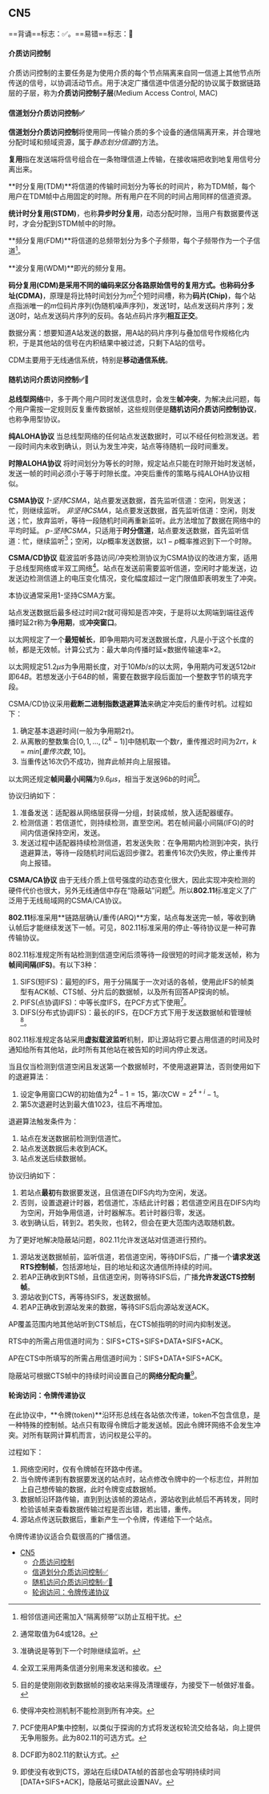 <!-- title: A test html -->

## CN5

==背诵==标志：✅。==易错==标志：🔨

#### 介质访问控制

介质访问控制的主要任务是为使用介质的每个节点隔离来自同一信道上其他节点所传送的信号，以协调活动节点。用于决定广播信道中信道分配的协议属于数据链路层的子层，称为**介质访问控制子层**(Medium Access Control, MAC)

#### 信道划分介质访问控制✅

**信道划分介质访问控制**将使用同一传输介质的多个设备的通信隔离开来，并合理地分配时域和频域资源，属于*静态划分信道*的方法。

**复用**指在发送端将信号组合在一条物理信道上传输，在接收端把收到地复用信号分离出来。

**时分复用(TDM)**将信道的传输时间划分为等长的时间片，称为TDM帧，每个用户在TDM帧中占用固定的时隙。所有用户在不同的时间占用同样的信道资源。

**统计时分复用(STDM)**，也称**异步时分复用**，动态分配时隙，当用户有数据要传送时，才会分配到STDM帧中的时隙。

**频分复用(FDM)**将信道的总频带划分为多个子频带，每个子频带作为一个子信道[^1]。

**波分复用(WDM)**即光的频分复用。

**码分复用(CDM)**是采用不同的编码来区分各路原始信号的复用方式。也称**码分多址(CDMA)**，原理是将比特时间划分为$m$[^2]个短时间槽，称为**码片(Chip)**，每个站点指派唯一的$m$位码片序列(伪随机噪声序列)，发送1时，站点发送码片序列；发送0时，站点发送码片序列的反码。各站点码片序列**相互正交**。

数据分离：想要知道A站发送的数据，用A站的码片序列与叠加信号作规格化内积，于是其他站的信号在内积结果中被过滤，只剩下A站的信号。

CDM主要用于无线通信系统，特别是**移动通信系统**。

#### 随机访问介质访问控制✅🔨

**总线型网络**中，多于两个用户同时发送信息时，会发生**帧冲突**，为解决此问题，每个用户需按一定规则反复重传数据帧，这些规则便是**随机访问介质访问控制协议**，也称争用型协议。

**纯ALOHA协议**
当总线型网络的任何站点发送数据时，可以不经任何检测发送。若一段时间内未收到确认，则认为发生冲突，站点等待随机一段时间重发。

**时隙ALOHA协议**
将时间划分为等长的时隙，规定站点只能在时隙开始时发送帧，发送一帧的时间必须小于等于时隙长度。冲突后重传的策略与纯ALOHA协议相似。

**CSMA协议**
*1-坚持CSMA*，站点要发送数据，首先监听信道：空闲，则发送；忙，则继续监听。
*非坚持CSMA*，站点要发送数据，首先监听信道：空闲，则发送；忙，放弃监听，等待一段随机时间再重新监听。此方法增加了数据在网络中的平均时延。
*p-坚持CSMA*，只适用于**时分信道**，站点要发送数据，首先监听信道：忙，继续监听[^3]；空闲，以$p$概率发送数据，以$1-p$概率推迟到下一个时隙。

**CSMA/CD协议**
载波监听多路访问/冲突检测协议为CSMA协议的改进方案，适用于总线型网络或半双工网络[^4]。站点在发送前需要监听信道，空闲时才能发送，边发送边检测信道上的电压变化情况，变化幅度超过一定门限值即表明发生了冲突。

本协议通常采用1-坚持CSMA方案。

站点发送数据后最多经过时间$2\tau$就可得知是否冲突，于是将以太网端到端往返传播时延$2\tau$称为**争用期**，或**冲突窗口**。

以太网规定了一个**最短帧长**，即争用期内可发送数据长度，凡是小于这个长度的帧，都是无效帧。计算公式为：最大单向传播时延$\times$数据传输速率$\times 2$。

以太网规定$51.2\mu s$为争用期长度，对于$10Mb/s$的以太网，争用期内可发送$512bit$即$64B$。若想发送小于$64B$的帧，需要在数据字段后面加一个整数字节的填充字段。

CSMA/CD协议采用**截断二进制指数退避算法**来确定冲突后的重传时机。过程如下：

1. 确定基本退避时间(一般为争用期$2\tau$)。
2. 从离散的整数集合$[0,1,...,(2^k-1)]$中随机取一个数$r$，重传推迟时间为$2r\tau$，$k=min[重传次数,10]$。
3. 当重传达16次仍不成功，抛弃此帧并向上层报错。

以太网还规定**帧间最小间隔**为$9.6\mu s$，相当于发送$96b$的时间[^5]。

协议归纳如下：

1. 准备发送：适配器从网络层获得一分组，封装成帧，放入适配器缓存。
2. 检测信道：若信道忙，则持续检测，直至空闲。若在帧间最小间隔(IFG)的时间内信道保持空闲，发送。
3. 发送过程中适配器持续检测信道，若发送失败：在争用期内检测到冲突，执行退避算法，等待一段随机时间后返回步骤2。若重传16次仍失败，停止重传并向上报错。

**CSMA/CA协议**
由于无线介质上信号强度的动态变化很大，因此实现冲突检测的硬件代价也很大，另外无线通信中存在“隐蔽站”问题[^6]。所以**802.11**标准定义了广泛用于无线局域网的CSMA/CA协议。

**802.11**标准采用**链路层确认/重传(ARQ)**方案，站点每发送完一帧，等收到确认帧后才能继续发送下一帧。可见，802.11标准采用的停止-等待协议是一种可靠传输协议。

802.11标准规定所有站检测到信道空闲后须等待一段很短的时间才能发送帧，称为**帧间间隔(IFS)**。有以下3种：

1. SIFS(短IFS)：最短的IFS，用于分隔属于一次对话的各帧，使用此IFS的帧类型有ACK帧、CTS帧、分片后的数据帧，以及所有回答AP探询的帧。
2. PIFS(点协调IFS)：中等长度IFS，在PCF方式下使用[^7]。
3. DIFS(分布式协调IFS)：最长的IFS，在DCF方式下用于发送数据帧和管理帧[^8]。

802.11标准规定各站采用**虚拟载波监听**机制，即让源站将它要占用信道的时间及时通知给所有其他站，此时所有其他站在被告知的时间内停止发送。

当且仅当检测到信道空闲且发送第一个数据帧时，不使用退避算法，否则使用如下的退避算法：

1. 设定争用窗口CW的初始值为$2^4-1=15$，第$i$次CW$=2^{4+i}-1$。
2. 第5次退避时达到最大值1023，往后不再增加。

退避算法触发条件为：

1. 站点在发送数据前检测到信道忙。
2. 站点发送数据后未收到ACK。
3. 站点发送后续数据帧。

协议归纳如下：

1. 若站点**最初**有数据要发送，且信道在DIFS内均为空闲，发送。
2. 否则，设置退避计时器，若信道忙，冻结此计时器；若信道空闲且在DIFS内均为空闲，开始争用信道，计时器解冻。若计时器归零，发送。
3. 收到确认后，转到2。若失败，也转2，但会在更大范围内选取随机数。

为了更好地解决隐蔽站问题，802.11允许发送站对信道进行预约。

1. 源站发送数据帧前，监听信道，若信道空闲，等待DIFS后，广播一个**请求发送RTS控制帧**，包括源地址，目的地址和这次通信所持续的时间。
2. 若AP正确收到RTS帧，且信道空闲，则等待SIFS后，广播**允许发送CTS控制帧**。
3. 源站收到CTS，再等待SIFS，发送数据帧。
4. 若AP正确收到源站发来的数据，等待SIFS后向源站发送ACK。

AP覆盖范围内地其他站听到CTS帧后，在CTS帧指明的时间内抑制发送。

RTS中的所需占用信道时间为：SIFS+CTS+SIFS+DATA+SIFS+ACK。

AP在CTS中所填写的所需占用信道时间为：SIFS+DATA+SIFS+ACK。

隐蔽站可根据CTS帧中的持续时间设置自己的**网络分配向量**[^9]。

#### 轮询访问：令牌传递协议

在此协议中，**令牌(token)**沿环形总线在各站依次传递，token不包含信息，是一种特殊的控制帧。站点只有取得令牌后才能发送帧。因此令牌环网络不会发生冲突。对所有联网计算机而言，访问权是公平的。

过程如下：

1. 网络空闲时，仅有令牌帧在环路中传递。
2. 当令牌传递到有数据要发送的站点时，站点修改令牌中的一个标志位，并附加上自己想传输的数据，此时令牌变成数据帧。
3. 数据帧沿环路传输，直到到达该帧的源站点，源站收到此帧后不再转发，同时检验该帧来查看数据传输过程是否出错，若出错，重传。
4. 源站点传送玩数据后，重新产生一个令牌，传递给下一个站点。

令牌传递协议适合负载很高的广播信道。


- [CN5](#cn5)
    - [介质访问控制](#介质访问控制)
    - [信道划分介质访问控制✅](#信道划分介质访问控制)
    - [随机访问介质访问控制✅🔨](#随机访问介质访问控制)
    - [轮询访问：令牌传递协议](#轮询访问令牌传递协议)

[^1]:相邻信道间还需加入“隔离频带”以防止互相干扰。
[^2]:通常取值为64或128。
[^3]:准确说是等到下一个时隙继续监听。
[^4]:全双工采用两条信道分别用来发送和接收。
[^5]:目的是使刚刚收到数据帧的接收站来得及清理缓存，为接受下一帧做好准备。
[^6]:使得冲突检测机制不能检测到所有冲突。
[^7]:PCF使用AP集中控制，以类似于探询的方式将发送权轮流交给各站，向上提供无争用服务。此为802.11的可选方式。
[^8]:DCF即为802.11的默认方式。
[^9]:即使没有收到CTS，源站在后续DATA帧的首部也会写明持续时间[DATA+SIFS+ACK]，隐蔽站可据此设置NAV。